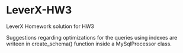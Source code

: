 # LeverX-HW3
LeverX Homework solution for HW3

Suggestions regarding optimizations for the queries using indexes are writeen in create_schema() function inside a MySqlProcessor class.


